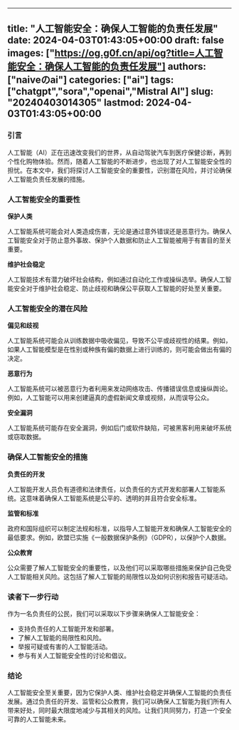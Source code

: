 
---
title: "人工智能安全：确保人工智能的负责任发展"
date: 2024-04-03T01:43:05+00:00
draft: false
images: ["https://og.g0f.cn/api/og?title=人工智能安全：确保人工智能的负责任发展"]
authors: ["naiveのai"]
categories: ["ai"]
tags: ["chatgpt","sora","openai","Mistral AI"]
slug: "20240403014305"
lastmod: 2024-04-03T01:43:05+00:00
---
### 引言

人工智能（AI）正在迅速改变我们的世界，从自动驾驶汽车到医疗保健诊断，再到个性化购物体验。然而，随着人工智能的不断进步，也出现了对人工智能安全性的担忧。在本文中，我们将探讨人工智能安全的重要性，识别潜在风险，并讨论确保人工智能负责任发展的措施。

### 人工智能安全的重要性

**保护人类**

人工智能系统可能会对人类造成伤害，无论是通过意外错误还是恶意行为。确保人工智能安全对于防止意外事故、保护个人数据和防止人工智能被用于有害目的至关重要。

**维护社会稳定**

人工智能技术有潜力破坏社会结构，例如通过自动化工作或操纵选举。确保人工智能安全对于维护社会稳定、防止歧视和确保公平获取人工智能的好处至关重要。

### 人工智能安全的潜在风险

**偏见和歧视**

人工智能系统可能会从训练数据中吸收偏见，导致不公平或歧视性的结果。例如，如果人工智能模型是在性别或种族有偏的数据上进行训练的，则可能会做出有偏的决定。

**恶意行为**

人工智能系统可以被恶意行为者利用来发动网络攻击、传播错误信息或操纵舆论。例如，人工智能可以用来创建逼真的虚假新闻文章或视频，从而误导公众。

**安全漏洞**

人工智能系统可能存在安全漏洞，例如后门或软件缺陷，可被黑客利用来破坏系统或窃取数据。

### 确保人工智能安全的措施

**负责任的开发**

人工智能开发人员负有道德和法律责任，以负责任的方式开发和部署人工智能系统。这意味着确保人工智能系统是公平的、透明的并且符合安全标准。

**监管和标准**

政府和国际组织可以制定法规和标准，以指导人工智能开发和确保人工智能安全的最低要求。例如，欧盟已实施《一般数据保护条例》（GDPR），以保护个人数据。

**公众教育**

公众需要了解人工智能安全的重要性，以及他们可以采取哪些措施来保护自己免受人工智能相关风险。这包括了解人工智能的局限性以及如何识别和报告可疑活动。

### 读者下一步行动

作为一名负责任的公民，我们可以采取以下步骤来确保人工智能安全：

* 支持负责任的人工智能开发和部署。
* 了解人工智能的局限性和风险。
* 举报可疑或有害的人工智能活动。
* 参与有关人工智能安全性的讨论和倡议。

### 结论

人工智能安全至关重要，因为它保护人类、维护社会稳定并确保人工智能的负责任发展。通过负责任的开发、监管和公众教育，我们可以确保人工智能为我们所有人带来好处，同时最大限度地减少与其相关的风险。让我们共同努力，打造一个安全可靠的人工智能未来。